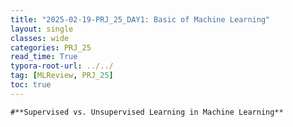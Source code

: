 ```yaml
---
title: "2025-02-19-PRJ_25_DAY1: Basic of Machine Learning"
layout: single
classes: wide
categories: PRJ_25
read_time: True
typora-root-url: ../../
tag: [MLReview, PRJ_25]
toc: true 
---
```


    #**Supervised vs. Unsupervised Learning in Machine Learning**   
    
   
   
   
